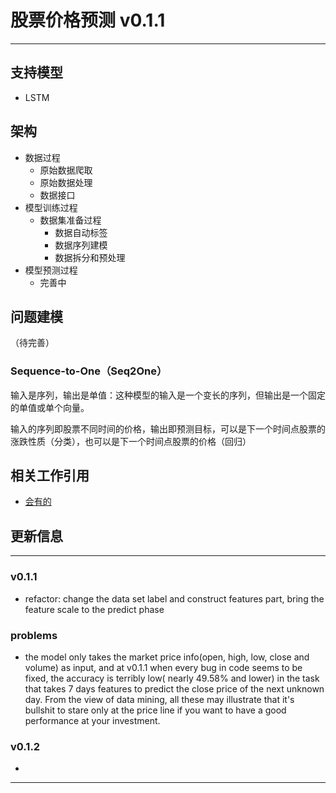 # 股票价格预测 v0.1.1

---


## 支持模型

- []() LSTM

## 架构

- 数据过程
  - 原始数据爬取
  - 原始数据处理
  - 数据接口
- 模型训练过程
  - 数据集准备过程
    - 数据自动标签
    - 数据序列建模
    - 数据拆分和预处理
- 模型预测过程
  - 完善中


## 问题建模

（待完善）

### Sequence-to-One（Seq2One）

输入是序列，输出是单值：这种模型的输入是一个变长的序列，但输出是一个固定的单值或单个向量。

输入的序列即股票不同时间的价格，输出即预测目标，可以是下一个时间点股票的涨跌性质（分类），也可以是下一个时间点股票的价格（回归）


## 相关工作引用

- [会有的]()

## 更新信息

---
### v0.1.1

- refactor: change the data set label and construct features part, bring the feature scale to the predict phase

### problems

- the model only takes the market price info(open, high, low, close and volume) as input, and at v0.1.1 when every bug in code seems to be fixed, the accuracy is terribly low( nearly 49.58% and lower) in the task that takes 7 days features to predict the close price of the next unknown day. From the view of data mining, all these may illustrate that it's bullshit to stare only at the price line if you want to have a good performance at your investment.

### v0.1.2

- 

---